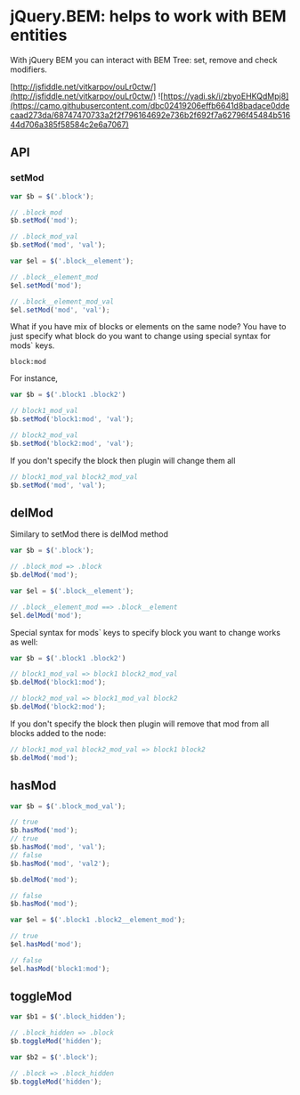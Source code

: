 # jQuery.BEM: helps to work with BEM entities

With jQuery BEM you can interact with BEM Tree: set, remove and check modifiers.

[http://jsfiddle.net/vitkarpov/ouLr0ctw/](http://jsfiddle.net/vitkarpov/ouLr0ctw/)
![https://yadi.sk/i/zbyoEHKQdMpj8](https://camo.githubusercontent.com/dbc02419206effb6641d8badace0ddecaad273da/68747470733a2f2f796164692e736b2f692f7a62796f45484b51644d706a385f58584c2e6a7067)

## API

### setMod

```js
var $b = $('.block');

// .block_mod
$b.setMod('mod');

// .block_mod_val
$b.setMod('mod', 'val');

```

```js
var $el = $('.block__element');

// .block__element_mod
$el.setMod('mod');

// .block__element_mod_val
$el.setMod('mod', 'val');
```

What if you have mix of blocks or elements on the same node? You have to just specify what block do you want to change using special syntax for mods` keys.

```
block:mod
```

For instance,

```js
var $b = $('.block1 .block2')

// block1_mod_val
$b.setMod('block1:mod', 'val');

// block2_mod_val
$b.setMod('block2:mod', 'val');
```

If you don't specify the block then plugin will change them all

```js
// block1_mod_val block2_mod_val
$b.setMod('mod', 'val');
```

## delMod

Similary to setMod there is delMod method

```js
var $b = $('.block');

// .block_mod => .block
$b.delMod('mod');

```

```js
var $el = $('.block__element');

// .block__element_mod ==> .block__element
$el.delMod('mod');
```

Special syntax for mods` keys to specify block you want to change works as well:

```js
var $b = $('.block1 .block2')

// block1_mod_val => block1 block2_mod_val
$b.delMod('block1:mod');

// block2_mod_val => block1_mod_val block2
$b.delMod('block2:mod');
```

If you don't specify the block then plugin will remove that mod from all blocks added to the node:

```js
// block1_mod_val block2_mod_val => block1 block2
$b.delMod('mod');
```

## hasMod

```js
var $b = $('.block_mod_val');

// true
$b.hasMod('mod');
// true
$b.hasMod('mod', 'val');
// false
$b.hasMod('mod', 'val2');

$b.delMod('mod');

// false
$b.hasMod('mod');
```

```js
var $el = $('.block1 .block2__element_mod');

// true
$el.hasMod('mod');

// false
$el.hasMod('block1:mod');
```

## toggleMod

```js
var $b1 = $('.block_hidden');

// .block_hidden => .block
$b.toggleMod('hidden');

var $b2 = $('.block');

// .block => .block_hidden
$b.toggleMod('hidden');
```

